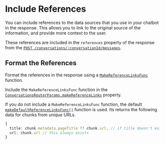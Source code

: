 # Include References

You can include references to the data sources that you use in your chatbot
in the response. This allows you to link to the original source of the information, and provide more context to the user.

These references are included in the `references` property of the response
from the [`POST /conversations/:conversationId/messages`](openapi#operation/createConversation).

## Format the References

Format the references in the response using a [`MakeReferenceLinksFunc`](../reference/server/modules.md#makereferencelinksfunc) function.

Include the `MakeReferenceLinksFunc` function in the [`ConversationsRouterParams.makeReferenceLinks`](../reference/server/interfaces/ConversationsRouterParams.md#makereferencelinks) property.

If you do not include a `MakeReferenceLinksFunc` function, the default [`makeDefaultReferenceLinksFunc()`](../reference/server/modules.md#makedefaultreferencelinksfunc) function is used. Its returns
the following data for chunks from _unique_ URLs.

```ts
{
  title: chunk.metadata.pageTitle ?? chunk.url, // if title doesn't exist, just put url
  url: chunk.url // this always exists
}
```
